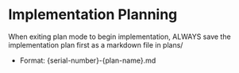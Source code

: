 # Implementation Planning

When exiting plan mode to begin implementation, ALWAYS save the implementation plan first as a markdown file in plans/

- Format: {serial-number}-{plan-name}.md
